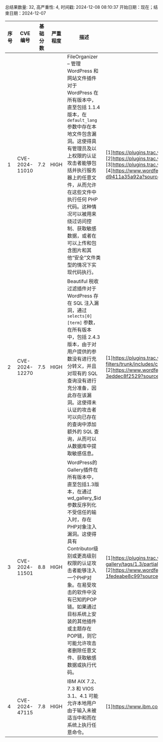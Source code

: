 总结果数量: 32, 高严重性: 4, 时间戳: 2024-12-08 08:10:37
开始日期：现在；结束日期：2024-12-07

| 序号 | CVE 编号 | 基础分数 | 严重程度 | 描述 | 参考链接 |
|-----|--------|------------|----------|-------------|------------|
| 1 | CVE-2024-11010 | 7.2  | HIGH | FileOrganizer – 管理 WordPress 和网站文件插件对于 WordPress 在所有版本中，直至包括 1.1.4 版本，在 `default_lang` 参数中存在本地文件包含漏洞。这使得具有管理员及以上权限的认证攻击者能够包括并执行服务器上的任意文件，从而允许在这些文件中执行任何 PHP 代码。这种情况可以被用来绕过访问控制、获取敏感数据，或者在可以上传和包含图片和其他“安全”文件类型的情况下实现代码执行。 | [1]https://plugins.trac.wordpress.org/browser/fileorganizer/trunk/init.php#L222<br>[2]https://plugins.trac.wordpress.org/browser/fileorganizer/trunk/main/fileorganizer.php#L149<br>[3]https://plugins.trac.wordpress.org/changeset/3201635/<br>[4]https://www.wordfence.com/threat-intel/vulnerabilities/id/8e958653-36c4-4979-89e1-d9411a35a92a?source=cve |
| 2 | CVE-2024-12270 | 7.5  | HIGH | Beautiful 税收过滤插件对于 WordPress 存在 SQL 注入漏洞，通过 `selects[0][term]` 参数，在所有版本中，包括 2.4.3 版本，由于对用户提供的参数没有进行充分转义，并且对现有的 SQL 查询没有进行充分准备，因此存在该漏洞。这使得未认证的攻击者可以向已存在的查询中添加额外的 SQL 查询，从而可以从数据库中提取敏感信息。 | [1]https://plugins.trac.wordpress.org/browser/beautiful-taxonomy-filters/trunk/includes/class-beautiful-taxonomy-filters.php<br>[2]https://www.wordfence.com/threat-intel/vulnerabilities/id/75c9c106-d1f9-43ee-be1f-3eddec8f2529?source=cve |
| 3 | CVE-2024-11501 | 8.8  | HIGH | WordPress的Gallery插件在所有版本中，直至包括1.3版本，在通过wd_gallery_$id参数反序列化不受信任的输入时，存在PHP对象注入漏洞。这使得具有Contributor级别或更高级别权限的认证攻击者能够注入一个PHP对象。在易受攻击的软件中没有已知的POP链。如果通过目标系统上安装的其他插件或主题存在POP链，则它可能允许攻击者删除任意文件、获取敏感数据或执行代码。 | [1]https://plugins.trac.wordpress.org/browser/multi-gallery/tags/1.3/partials/Shortcode.php#L21<br>[2]https://www.wordfence.com/threat-intel/vulnerabilities/id/778f7d9b-6376-4026-a291-1fedeabe8c99?source=cve |
| 4 | CVE-2024-47115 | 7.8  | HIGH | IBM AIX 7.2、7.3 和 VIOS 3.1、4.1 可能允许本地用户由于输入未被适当中和而在系统上执行任意命令。 | [1]https://www.ibm.com/support/pages/node/7178033 |
